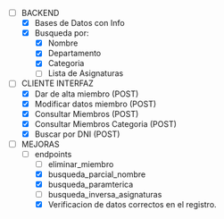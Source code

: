 - [ ] BACKEND
    - [x] Bases de Datos con Info   
    - [x] Busqueda por:
        - [x] Nombre
        - [x] Departamento
        - [x] Categoria
        - [ ] Lista de Asignaturas

- [ ] CLIENTE INTERFAZ 
    - [x] Dar de alta miembro   (POST)
    - [x] Modificar datos miembro (POST)
    - [x] Consultar Miembros    (POST)
    - [x] Consultar Miembros Categoria (POST)
    - [x] Buscar por DNI (POST)

- [ ] MEJORAS
    - [ ] endpoints
        - [ ] eliminar_miembro
        - [x] busqueda_parcial_nombre
        - [x] busqueda_paramterica
        - [ ] busqueda_inversa_asignaturas
        - [x] Verificacion de datos correctos en el registro.
